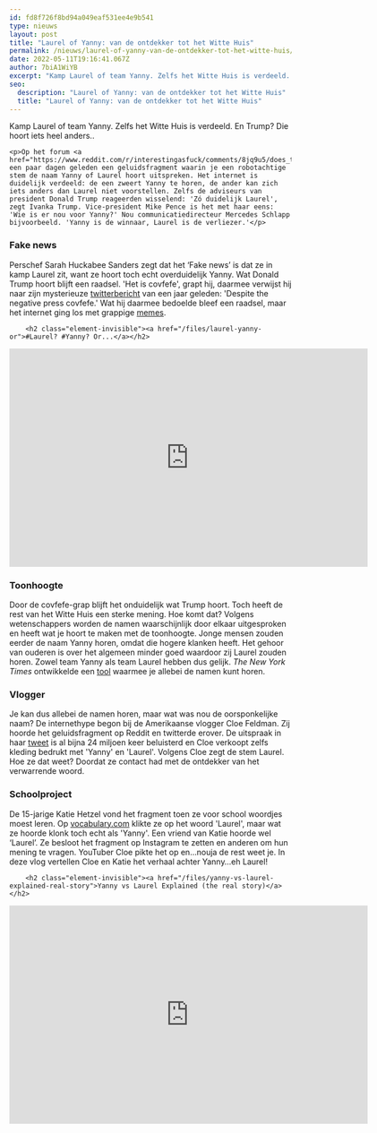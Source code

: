 ```yaml
---
id: fd8f726f8bd94a049eaf531ee4e9b541
type: nieuws
layout: post
title: "Laurel of Yanny: van de ontdekker tot het Witte Huis"
permalink: /nieuws/laurel-of-yanny-van-de-ontdekker-tot-het-witte-huis/
date: 2022-05-11T19:16:41.067Z
author: 7biA1WiYB
excerpt: "Kamp Laurel of team Yanny. Zelfs het Witte Huis is verdeeld. En Trump? Die hoort iets heel anders..  "
seo:
  description: "Laurel of Yanny: van de ontdekker tot het Witte Huis"
  title: "Laurel of Yanny: van de ontdekker tot het Witte Huis"
---
```

Kamp Laurel of team Yanny. Zelfs het Witte Huis is verdeeld. En Trump? Die hoort iets heel anders..  

    <p>Op het forum <a href="https://www.reddit.com/r/interestingasfuck/comments/8jq9u5/does_this_sound_like_yanny_or_laurel/">Reddit</a> verscheen een paar dagen geleden een geluidsfragment waarin je een robotachtige stem de naam Yanny of Laurel hoort uitspreken. Het internet is duidelijk verdeeld: de een zweert Yanny te horen, de ander kan zich iets anders dan Laurel niet voorstellen. Zelfs de adviseurs van president Donald Trump reageerden wisselend: 'Zó duidelijk Laurel', zegt Ivanka Trump. Vice-president Mike Pence is het met haar eens: 'Wie is er nou voor Yanny?' Nou communicatiedirecteur Mercedes Schlapp bijvoorbeeld. 'Yanny is de winnaar, Laurel is de verliezer.'</p>
<h3>Fake news</h3>
<p>Perschef Sarah Huckabee Sanders zegt dat het ‘Fake news’ is dat ze in kamp Laurel zit, want ze hoort toch echt overduidelijk Yanny. Wat Donald Trump hoort blijft een raadsel. 'Het is covfefe', grapt hij, daarmee verwijst hij naar zijn mysterieuze <a href="https://7dagen.netlify.app/nieuws/trumps-twitterraadsel-wie-weet-wat-covfefe">twitterbericht</a> van een jaar geleden: 'Despite the negative press covfefe.' Wat hij daarmee bedoelde bleef een raadsel, maar het internet ging los met grappige <a href="https://nos.nl/artikel/2175888-raadselachtige-tweet-van-trump-over-covfefe-maakt-iedereen-gek.html">memes</a>.</p>
<p><div class="media media-element-container media-default"><div id="file-533421" class="file file-video file-video-youtube">

        <h2 class="element-invisible"><a href="/files/laurel-yanny-or">#Laurel? #Yanny? Or...</a></h2>
    
  
  <div class="content">
    <div class="media-youtube-video file media-element file-default media-youtube-1">
  <iframe class="media-youtube-player" width="640" height="390" title="#Laurel? #Yanny? Or..." src="https://www.youtube.com/embed/1qsRU7C_Gp0?wmode=opaque&controls=" name="#Laurel? #Yanny? Or..." frameborder="0" allowfullscreen="">Video van #Laurel? #Yanny? Or...</iframe>
</div>
  </div>

  
</div>
</div>
<h3>Toonhoogte</h3>
<p>Door de covfefe-grap blijft het onduidelijk wat Trump hoort. Toch heeft de rest van het Witte Huis een sterke mening. Hoe komt dat? Volgens wetenschappers worden de namen waarschijnlijk door elkaar uitgesproken en heeft wat je hoort te maken met de toonhoogte. Jonge mensen zouden eerder de naam Yanny horen, omdat die hogere klanken heeft. Het gehoor van ouderen is over het algemeen minder goed waardoor zij Laurel zouden horen. Zowel team Yanny als team Laurel hebben dus gelijk. <em>The New York Times</em> ontwikkelde een <a href="https://www.nytimes.com/interactive/2018/05/16/upshot/audio-clip-yanny-laurel-debate.html">tool</a> waarmee je allebei de namen kunt horen.</p>
<h3>Vlogger </h3>
<p>Je kan dus allebei de namen horen, maar wat was nou de oorsponkelijke naam? De internethype begon bij de Amerikaanse vlogger Cloe Feldman. Zij hoorde het geluidsfragment op Reddit en twitterde erover. De uitspraak in haar <a href="https://twitter.com/CloeCouture/status/996218489831473152" target="_blank">tweet</a> is al bijna 24 miljoen keer beluisterd en Cloe verkoopt zelfs kleding bedrukt met 'Yanny' en 'Laurel'. Volgens Cloe zegt de stem Laurel. Hoe ze dat weet? Doordat ze contact had met de ontdekker van het verwarrende woord.</p>
<h3>Schoolproject</h3>
<p>De 15-jarige Katie Hetzel vond het fragment toen ze voor school woordjes moest leren. Op <a href="https://www.vocabulary.com/dictionary/laurel" target="_blank">vocabulary.com</a> klikte ze op het woord 'Laurel', maar wat ze hoorde klonk toch echt als 'Yanny'. Een vriend van Katie hoorde wel ‘Laurel’. Ze besloot het fragment op Instagram te zetten en anderen om hun mening te vragen. YouTuber Cloe pikte het op en...nouja de rest weet je. In deze vlog vertellen Cloe en Katie het verhaal achter Yanny…eh Laurel!</p>
<p><div class="media media-element-container media-default"><div id="file-533427" class="file file-video file-video-youtube">

        <h2 class="element-invisible"><a href="/files/yanny-vs-laurel-explained-real-story">Yanny vs Laurel Explained (the real story)</a></h2>
    
  
  <div class="content">
    <div class="media-youtube-video file media-element file-default media-youtube-2">
  <iframe class="media-youtube-player" width="640" height="390" title="Yanny vs Laurel Explained (the real story)" src="https://www.youtube.com/embed/amYPWog402M?wmode=opaque&controls=" name="Yanny vs Laurel Explained (the real story)" frameborder="0" allowfullscreen="">Video van Yanny vs Laurel Explained (the real story)</iframe>
</div>
  </div>

  
</div>
</div>  
